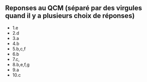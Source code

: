## Reponses au QCM (séparé par des virgules quand il y a plusieurs choix de réponses)

* 1.e
* 2.d
* 3.a
* 4.b
* 5.b,c,f
* 6.b
* 7.c,
* 8.b,e,f,g
* 9.a
* 10.c
